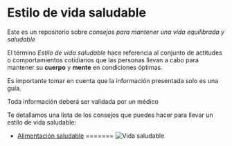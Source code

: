 # Estilo de vida saludable
Este es un repositorio sobre *consejos para mantener una vida equilibrada y saludable*

El término *Estilo de vida saludable* hace referencia al conjunto de actitudes o comportamientos cotidianos que las personas llevan a cabo para mantener su **cuerpo** y **mente** en condiciones óptimas.

Es importante tomar en cuenta que la información presentada solo es una guía.

Toda información deberá ser validada por un médico 


Te detallamos una lista de los consejos que puedes hacer para llevar un estilo de vida saludable:

- [Alimentación saludable](alimentacion.md)
=======
![Vida saludable](/imagenes/primera_imagen.jpeg)
